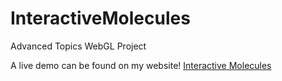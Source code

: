 # InteractiveMolecules
Advanced Topics WebGL Project

A live demo can be found on my website! [Interactive Molecules](http://ryanc16.com/projects/InteractiveMolecules)
